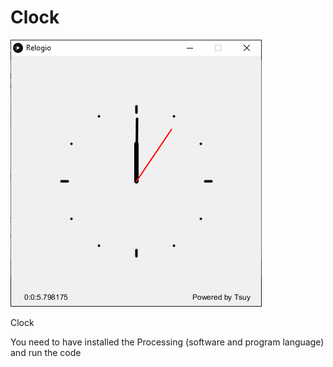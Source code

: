 # Clock

![Clock](https://github.com/TsuHub/Clock/blob/master/SampleImage.png?raw=true)

<p align="left">

  Clock
  
  You need to have installed the Processing (software and program language) and run the code

</p>
